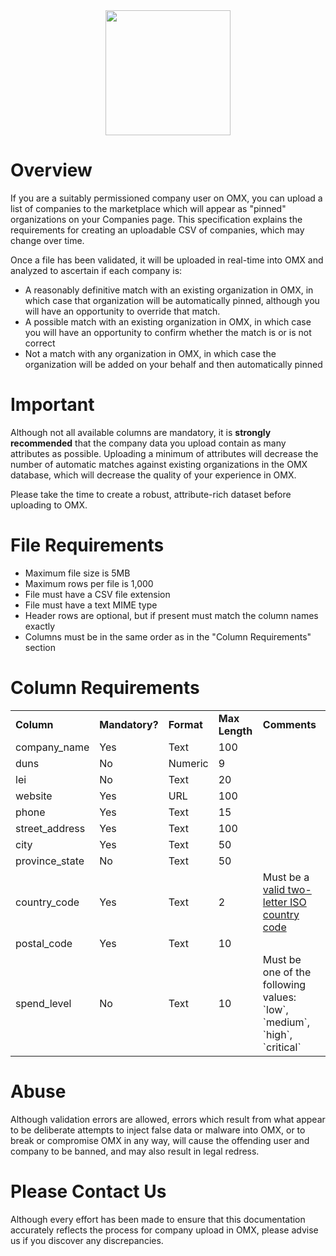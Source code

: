 <center><a href='https://theomx.com'><img src="https://s3.amazonaws.com/omx-live/companies/logos/000/053/568/thumb/OMX_-_High-Resolution.jpg" width="200" ></a></center>

# Overview

If you are a suitably permissioned company user on OMX, you can upload a list of companies to the marketplace which will appear as "pinned" organizations on your Companies page. This specification explains the requirements for creating an uploadable CSV of companies, which may change over time.

Once a file has been validated, it will be uploaded in real-time into OMX and analyzed to ascertain if each company is:

* A reasonably definitive match with an existing organization in OMX, in which case that organization will be automatically pinned, although you will have an opportunity to override that match.
* A possible match with an existing organization in OMX, in which case you will have an opportunity to confirm whether the match is or is not correct
* Not a match with any organization in OMX, in which case the organization will be added on your behalf and then automatically pinned

# Important

Although not all available columns are mandatory, it is <b>strongly recommended</b> that the company data you upload contain as many attributes as possible. Uploading a minimum of attributes will decrease the number of automatic matches against existing organizations in the OMX database, which will decrease the quality of your experience in OMX.

Please take the time to create a robust, attribute-rich dataset before uploading to OMX.

# File Requirements

* Maximum file size is 5MB
* Maximum rows per file is 1,000
* File must have a CSV file extension
* File must have a text MIME type
* Header rows are optional, but if present must match the column names exactly
* Columns must be in the same order as in the "Column Requirements" section

# Column Requirements

<table>
  <tr>
    <td><b>Column</b></td>
    <td><b>Mandatory?</b></td>
    <td><b><b>Format</b></b></td>
    <td><b><b>Max Length</b></b></td>
    <td><b><b>Comments</b></b></td>
  </tr>
  <tr>
    <td>company_name</td>
    <td>Yes</td>
    <td>Text</td>
    <td>100</td>
    <td></td>
  </tr>
  <tr>
    <td>duns</td>
    <td>No</td>
    <td>Numeric</td>
    <td>9</td>
    <td></td>
  </tr>
  <tr>
    <td>lei</td>
    <td>No</td>
    <td>Text</td>
    <td>20</td>
    <td></td>
  </tr>
  <tr>
    <td>website</td>
    <td>Yes</td>
    <td>URL</td>
    <td>100</td>
    <td></td>
  </tr>
  <tr>
    <td>phone</td>
    <td>Yes</td>
    <td>Text</td>
    <td>15</td>
    <td></td>
  </tr>
  <tr>
    <td>street_address</td>
    <td>Yes</td>
    <td>Text</td>
    <td>100</td>
    <td></td>
  </tr>
  <tr>
    <td>city</td>
    <td>Yes</td>
    <td>Text</td>
    <td>50</td>
    <td></td>
  </tr>
  <tr>
    <td>province_state</td>
    <td>No</td>
    <td>Text</td>
    <td>50</td>
    <td></td>
  </tr>
  <tr>
    <td>country_code</td>
    <td>Yes</td>
    <td>Text</td>
    <td>2</td>
    <td>Must be a <a target='_blank' href='https://theomx.com/country_codes'>valid two-letter ISO country code<a/> </td>
  </tr>
  <tr>
    <td>postal_code</td>
    <td>Yes</td>
    <td>Text</td>
    <td>10</td>
    <td></td>
  </tr>
  <tr>
    <td>spend_level</td>
    <td>No</td>
    <td>Text</td>
    <td>10</td>
    <td>Must be one of the following values: `low`, `medium`, `high`, `critical`</td>
  </tr>
</table>

# Abuse

Although validation errors are allowed, errors which result from what appear to be deliberate attempts to inject false data or malware into OMX, or to break or compromise OMX in any way, will cause the offending user and company to be banned, and may also result in legal redress.

# Please Contact Us

Although every effort has been made to ensure that this documentation accurately reflects the process for company upload in OMX, please advise us if you discover any discrepancies.
